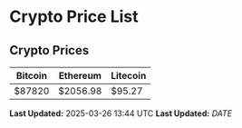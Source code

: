 # Crypto Price List

## Crypto Prices
| Bitcoin | Ethereum | Litecoin |
| ------- | -------- | -------- |
| $87820 | $2056.98 | $95.27 |
**Last Updated:** 2025-03-26 13:44 UTC
**Last Updated:** $DATE$
